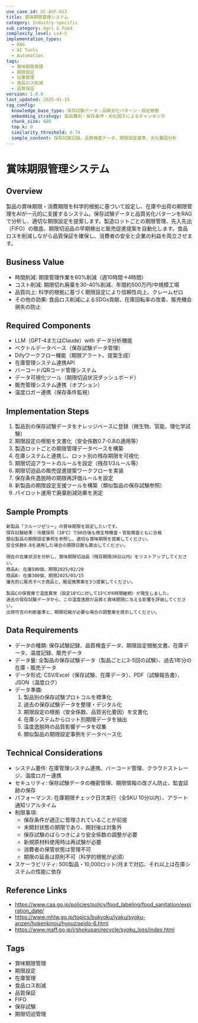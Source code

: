 ```yaml
---
use_case_id: UC-AGF-013
title: 賞味期限管理システム
category: Industry-specific
sub_category: Agri & Food
complexity_level: Lv4-5
implementation_types:
  - RAG
  - AI Tools
  - Automation
tags:
  - 賞味期限管理
  - 期限設定
  - 在庫管理
  - 食品ロス削減
  - 品質保証
version: 1.0.0
last_updated: 2025-01-15
rag_config:
  knowledge_base_type: 保存試験データ・品質劣化パターン・設定根拠
  embedding_strategy: 製品種別・保存条件・劣化因子によるチャンキング
  chunk_size: 680
  top_k: 9
  similarity_threshold: 0.74
  sample_content: 保存試験記録、品質検査データ、期限設定基準、劣化要因分析
---
```


# 賞味期限管理システム

## Overview

製品の賞味期限・消費期限を科学的根拠に基づいて設定し、在庫や出荷の期限管理をAIが一元的に支援するシステム。保存試験データと品質劣化パターンをRAGで分析し、適切な期限設定を提案します。製造ロットごとの期限管理、先入先出（FIFO）の徹底、期限切迫品の早期検出と販売促進提案を自動化します。食品ロスを削減しながら品質保証を確保し、消費者の安全と企業の利益を両立させます。

## Business Value

- 時間削減: 期限管理作業を60%削減（週10時間→4時間）
- コスト削減: 期限切れ廃棄を30-40%削減、年間約500万円/中規模工場
- 品質向上: 科学的根拠に基づく期限設定により信頼性向上、クレームゼロ
- その他の効果: 食品ロス削減によるSDGs貢献、在庫回転率の改善、販売機会損失の防止

## Required Components

- LLM（GPT-4またはClaude）with データ分析機能
- ベクトルデータベース（保存試験データ管理）
- Difyワークフロー機能（期限アラート、提案生成）
- 在庫管理システム連携API
- バーコード/QRコード管理システム
- データ可視化ツール（期限切迫状況ダッシュボード）
- 販売管理システム連携（オプション）
- 温度ロガー連携（保存条件監視）

## Implementation Steps

1. 製品別の保存試験データをナレッジベースに登録（微生物、官能、理化学試験）
2. 期限設定の根拠を文書化（安全係数0.7-0.8の適用等）
3. 製造ロットごとの期限管理データベースを構築
4. 在庫システムと連携し、ロット別の残存期限を可視化
5. 期限切迫アラートのルールを設定（残存1/3ルール等）
6. 期限切迫品の販売促進提案ワークフローを実装
7. 保存条件逸脱時の期限再評価ルールを設定
8. 新製品の期限設定支援ツールを構築（類似製品の保存試験参照）
9. パイロット運用で廃棄削減効果を測定

## Sample Prompts

```
新製品「フルーツゼリー」の賞味期限を設定したいです。
保存試験結果：冷蔵保存（10℃）で60日後も微生物検査・官能検査ともに合格
類似製品の期限設定事例を参照し、適切な賞味期限を提案してください。
安全係数0.8を適用した場合の期限日数も算出してください。
```

```
現在の在庫状況を分析し、賞味期限切迫品（残存期限30日以内）をリストアップしてください。
商品A: 在庫500個、期限2025/02/20
商品B: 在庫300個、期限2025/03/15
優先的に販売すべき商品と、販促施策案を3つ提案してください。
```

```
製品Cの保管庫で温度異常（設定10℃に対して15℃が6時間継続）が発生しました。
過去の保存試験データから、この温度逸脱が品質と賞味期限に与える影響を評価してください。
出荷可否の判断基準と、期限短縮が必要な場合の調整案を提示してください。
```

## Data Requirements

- データの種類: 保存試験記録、品質検査データ、期限設定根拠文書、在庫データ、温度記録、販売データ
- データ量: 全製品の保存試験データ（製品ごとに3-5回の試験）、過去1年分の在庫・販売データ
- データ形式: CSV/Excel（保存試験、在庫データ）、PDF（試験報告書）、JSON（温度ログ）
- データ準備:
  1. 製品別の保存試験プロトコルを標準化
  2. 過去の保存試験データを整理・デジタル化
  3. 期限設定の根拠（安全係数、品質劣化要因）を文書化
  4. 在庫システムからロット別期限データを抽出
  5. 温度逸脱時の品質影響データを収集
  6. 類似製品の期限設定事例をデータベース化

## Technical Considerations

- システム要件: 在庫管理システム連携、バーコード管理、クラウドストレージ、温度ロガー連携
- セキュリティ: 保存試験データの機密管理、期限情報の改ざん防止、監査証跡の保存
- パフォーマンス: 在庫期限チェック日次実行（全SKU 10分以内）、アラート通知リアルタイム
- 制限事項:
  - 保存条件が適正に管理されていることが前提
  - 未開封状態の期限であり、開封後は対象外
  - 保存試験のばらつきにより安全係数の調整が必要
  - 新規原材料使用時は再試験が必要
  - 消費者の保管状態は管理不可
  - 期限の延長は原則不可（科学的根拠が必須）
- スケーラビリティ: 500製品・10,000ロット/月まで対応、それ以上は在庫システムの性能に依存

## Reference Links

- https://www.caa.go.jp/policies/policy/food_labeling/food_sanitation/expiration_date/
- https://www.mhlw.go.jp/topics/bukyoku/iyaku/syoku-anzen/hokenkinou/hyouziseido-6.html
- https://www.maff.go.jp/j/shokusan/recycle/syoku_loss/index.html

## Tags

- 賞味期限管理
- 期限設定
- 在庫管理
- 食品ロス削減
- 品質保証
- FIFO
- 保存試験
- 期限切迫管理
